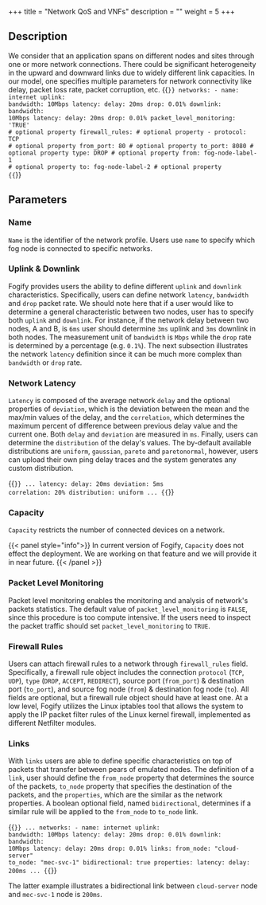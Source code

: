 +++
title = "Network QoS and VNFs"
description = ""
weight = 5
+++

## Description
We consider that an application spans on different nodes and sites through one or more network connections. 
There could be significant heterogeneity in the upward and downward links due to widely different link capacities. 
In our model, one specifies multiple parameters for network connectivity like delay, packet loss rate, packet corruption, etc.
{{<code lang="yaml">}}
    networks:
    - name: internet
      uplink:
        bandwidth: 10Mbps
        latency:
          delay: 20ms
        drop: 0.01%
      downlink:
        bandwidth: 10Mbps
        latency:
          delay: 20ms
        drop: 0.01%
      packet_level_monitoring: 'TRUE'  # optional property
      firewall_rules:  # optional property
        - protocol: TCP # optional property
          from_port: 80 # optional property
          to_port: 8080 # optional property
          type: DROP # optional property
          from: fog-node-label-1 # optional property
          to: fog-node-label-2 # optional property
{{</code>}}
## Parameters

### Name
`Name` is the identifier of the network profile. Users use `name` to specify which fog node is connected to specific networks. 

### Uplink & Downlink

Fogify provides users the ability to define different `uplink` and `downlink` characteristics. 
Specifically, users can define network `latency`, `bandwidth` and `drop` packet rate. 
We should note here that if a user would like to determine a general characteristic between two nodes, 
user has to specify both `uplink` and `downlink`. For instance, if the network delay between two nodes, A and B, is `6ms` 
user should determine `3ms` uplink and `3ms` downlink in both nodes. 
The measurement unit of `bandwidth` is `Mbps` while the `drop` rate is determined by a percentage (e.g. `0.1%`). 
The next subsection illustrates the network `latency` definition since it can be much more complex than `bandwidth` or `drop` rate.
 
### Network Latency
`Latency` is composed of the average network `delay` and the optional properties of `deviation`, 
which is the deviation between the mean and the max/min values of the delay, and the `correlation`, which determines the
maximum percent of difference between previous delay value and the current one. 
Both `delay` and `deviation` are measured in `ms`.
Finally, users can determine the `distribution`
of the delay's values. The by-default available distributions are `uniform`, `gaussian`, `pareto` and `paretonormal`, however,
users can upload their own ping delay traces and the system generates any custom distribution.

{{<code lang="yaml">}}
...
        latency:
          delay: 20ms
          deviation: 5ms
          correlation: 20%
          distribution: uniform
...
{{</code>}}

### Capacity
`Capacity` restricts the number of connected devices on a network. 

{{< panel style="info">}} 
In current version of Fogify, `Capacity` does not effect the deployment. 
We are working on that feature and we will provide it in near future.
 {{< /panel >}}

### Packet Level Monitoring

Packet level monitoring enables the monitoring and analysis of network's packets statistics. 
The default value of `packet_level_monitoring` is `FALSE`, since this procedure is too compute intensive. 
If the users need to inspect the packet traffic should set `packet_level_monitoring` to `TRUE`. 

### Firewall Rules

Users can attach firewall rules to a network through `firewall_rules` field. 
Specifically, a firewall rule object includes the connection `protocol` (`TCP`, `UDP`), `type` (`DROP`, `ACCEPT`, `REDIRECT`), source port (`from_port`) & destination port (`to_port`), and source fog node (`from`) & destination fog node (`to`). 
All fields are optional, but a firewall rule object should have at least one. 
 At a low level, Fogify utilizes the Linux iptables tool that allows the system to apply the IP packet filter rules of the Linux kernel firewall, implemented as different Netfilter modules.

### Links
With `links` users are able to define specific characteristics on top of packets that transfer between pears of emulated nodes. 
The definition of a `link`, user should define the `from_node` property that determines the source of the packets,
`to_node` property that specifies the destination of the packets, and the `properties`, which are the similar as the network properties.
A boolean optional field, named `bidirectional`, determines if a similar rule will be applied to the `from_node` to `to_node` link.

{{<code lang="yaml">}}
...
    networks:
    - name: internet
      uplink:
        bandwidth: 10Mbps
        latency:
          delay: 20ms
        drop: 0.01%
      downlink:
        bandwidth: 10Mbps
        latency:
          delay: 20ms
        drop: 0.01%
      links:
        from_node: "cloud-server"
        to_node: "mec-svc-1"
        bidirectional: true
        properties:
            latency:
              delay: 200ms
...
{{</code>}}

The latter example illustrates a bidirectional link between `cloud-server` node and `mec-svc-1` node is `200ms`. 
